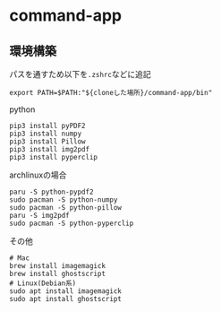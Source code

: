 # command-app
## 環境構築
パスを通すため以下を`.zshrc`などに追記
```
export PATH=$PATH:"${cloneした場所}/command-app/bin"
```
python
```
pip3 install pyPDF2
pip3 install numpy
pip3 install Pillow
pip3 install img2pdf
pip3 install pyperclip
```
archlinuxの場合
```
paru -S python-pypdf2
sudo pacman -S python-numpy
sudo pacman -S python-pillow
paru -S img2pdf
sudo pacman -S python-pyperclip
```
その他
```
# Mac
brew install imagemagick
brew install ghostscript
# Linux(Debian系)
sudo apt install imagemagick
sudo apt install ghostscript 
```
